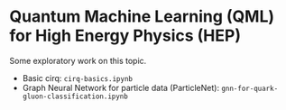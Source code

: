# Quantum Machine Learning (QML) for High Energy Physics (HEP)

Some exploratory work on this topic. 

- Basic cirq: `cirq-basics.ipynb`
- Graph Neural Network for particle data (ParticleNet): `gnn-for-quark-gluon-classification.ipynb`
